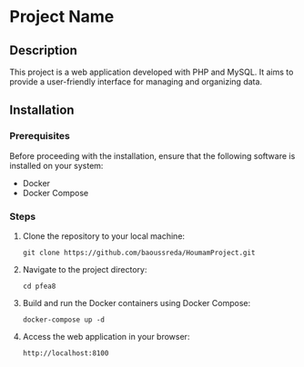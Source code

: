 # Project Name

## Description
This project is a web application developed with PHP and MySQL. It aims to provide a user-friendly interface for managing and organizing data.

## Installation

### Prerequisites
Before proceeding with the installation, ensure that the following software is installed on your system:

- Docker
- Docker Compose

### Steps

1. Clone the repository to your local machine:
   ```
   git clone https://github.com/baoussreda/HoumamProject.git
   ```

2. Navigate to the project directory:
   ```
   cd pfea8
   ```

3. Build and run the Docker containers using Docker Compose:
   ```
   docker-compose up -d
   ```

4. Access the web application in your browser:
   ```
   http://localhost:8100
   ```

